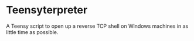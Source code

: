 Teensyterpreter
===============

A Teensy script to open up a reverse TCP shell on Windows machines in as little time as possible.
